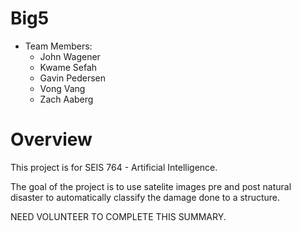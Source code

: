 # Big5

* Team Members:
  - John Wagener
  - Kwame Sefah
  - Gavin Pedersen 
  - Vong Vang
  - Zach Aaberg

# Overview
This project is for SEIS 764 - Artificial Intelligence.

The goal of the project is to use satelite images pre and post natural disaster to automatically classify the damage done to a structure.

NEED VOLUNTEER TO COMPLETE THIS SUMMARY.

